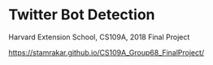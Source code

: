 # Twitter Bot Detection
Harvard Extension School, CS109A, 2018 Final Project

https://stamrakar.github.io/CS109A_Group68_FinalProject/

